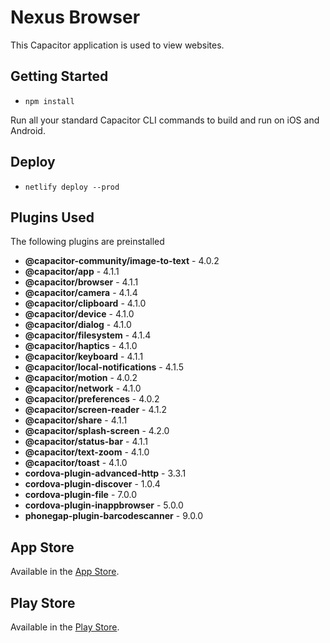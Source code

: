 # Nexus Browser

This Capacitor application is used to view websites.

## Getting Started
- `npm install`

Run all your standard Capacitor CLI commands to build and run on iOS and Android.

## Deploy
- `netlify deploy --prod`

## Plugins Used
The following plugins are preinstalled
<!--- Generated Plugins -->
 - **@capacitor-community/image-to-text** - 4.0.2
 - **@capacitor/app** - 4.1.1
 - **@capacitor/browser** - 4.1.1
 - **@capacitor/camera** - 4.1.4
 - **@capacitor/clipboard** - 4.1.0
 - **@capacitor/device** - 4.1.0
 - **@capacitor/dialog** - 4.1.0
 - **@capacitor/filesystem** - 4.1.4
 - **@capacitor/haptics** - 4.1.0
 - **@capacitor/keyboard** - 4.1.1
 - **@capacitor/local-notifications** - 4.1.5
 - **@capacitor/motion** - 4.0.2
 - **@capacitor/network** - 4.1.0
 - **@capacitor/preferences** - 4.0.2
 - **@capacitor/screen-reader** - 4.1.2
 - **@capacitor/share** - 4.1.1
 - **@capacitor/splash-screen** - 4.2.0
 - **@capacitor/status-bar** - 4.1.1
 - **@capacitor/text-zoom** - 4.1.0
 - **@capacitor/toast** - 4.1.0
 - **cordova-plugin-advanced-http** - 3.3.1
 - **cordova-plugin-discover** - 1.0.4
 - **cordova-plugin-file** - 7.0.0
 - **cordova-plugin-inappbrowser** - 5.0.0
 - **phonegap-plugin-barcodescanner** - 9.0.0
<!--- Generated Plugins End -->

## App Store

Available in the [App Store](https://apps.apple.com/us/app/nexus-web-browser/id6445866986).

## Play Store

Available in the [Play Store](https://play.google.com/store/apps/details?id=com.nexusconcepts.nexus).









